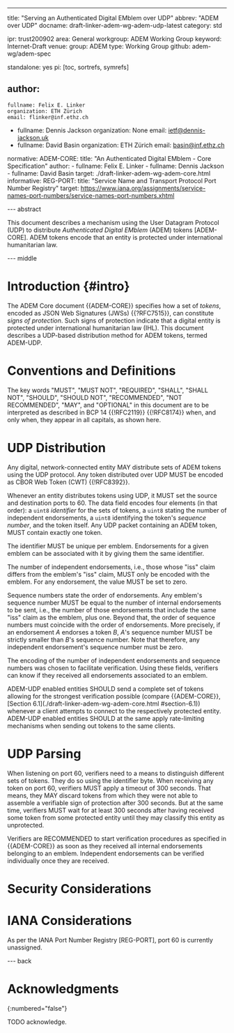 ---
title: "Serving an Authenticated Digital EMblem over UDP"
abbrev: "ADEM over UDP"
docname: draft-linker-adem-wg-adem-udp-latest
category: std

ipr: trust200902
area: General
workgroup: ADEM Working Group
keyword: Internet-Draft
venue:
  group: ADEM
  type: Working Group
  github: adem-wg/adem-spec

standalone: yes
pi: [toc, sortrefs, symrefs]

author:
 -
    fullname: Felix E. Linker
    organization: ETH Zürich
    email: flinker@inf.ethz.ch
 -
    fullname: Dennis Jackson
    organization: None
    email: ietf@dennis-jackson.uk
 -
    fullname: David Basin
    organization: ETH Zürich
    email: basin@inf.ethz.ch

normative:
  ADEM-CORE:
    title: "An Authenticated Digital EMblem - Core Specification"
    author:
    - fullname: Felix E. Linker
    - fullname: Dennis Jackson
    - fullname: David Basin
    target: ./draft-linker-adem-wg-adem-core.html
informative:
  REG-PORT:
    title: "Service Name and Transport Protocol Port Number Registry"
    target: https://www.iana.org/assignments/service-names-port-numbers/service-names-port-numbers.xhtml

--- abstract

This document describes a mechanism using the User Datagram Protocol (UDP) to distribute *Authenticated Digital EMblem* (ADEM) tokens [ADEM-CORE].
ADEM tokens encode that an entity is protected under international humanitarian law.

--- middle

# Introduction {#intro}

The ADEM Core document {{ADEM-CORE}} specifies how a set of *tokens*, encoded as JSON Web Signatures (JWSs) {{?RFC7515}}, can constitute *signs of protection*.
Such signs of protection indicate that a digital entity is protected under international humanitarian law (IHL).
This document describes a UDP-based distribution method for ADEM tokens, termed ADEM-UDP.

# Conventions and Definitions

The key words "MUST", "MUST NOT", "REQUIRED", "SHALL", "SHALL NOT", "SHOULD",
"SHOULD NOT", "RECOMMENDED", "NOT RECOMMENDED", "MAY", and "OPTIONAL" in this
document are to be interpreted as described in BCP 14 {{!RFC2119}} {{!RFC8174}}
when, and only when, they appear in all capitals, as shown here.


# UDP Distribution

Any digital, network-connected entity MAY distribute sets of ADEM tokens using the UDP protocol.
Any token distributed over UDP MUST be encoded as CBOR Web Token (CWT) {{!RFC8392}}.

Whenever an entity distributes tokens using UDP, it MUST set the source and destination ports to 60.
The data field encodes four elements (in that order): a `uint8` *identifier* for the sets of tokens, a `uint8` stating the number of independent endorsements, a `uint8` identifying the token's *sequence number*, and the token itself.
Any UDP packet containing an ADEM token, MUST contain exactly one token.

The identifier MUST be unique per emblem.
Endorsements for a given emblem can be associated with it by giving them the same identifier.

The number of independent endorsements, i.e., those whose "iss" claim differs from the emblem's "iss" claim, MUST only be encoded with the emblem.
For any endorsement, the value MUST be set to zero.

Sequence numbers state the order of endorsements.
Any emblem's sequence number MUST be equal to the number of internal endorsements to be sent, i.e., the number of those endorsements that include the same "iss" claim as the emblem, plus one.
Beyond that, the order of sequence numbers must coincide with the order of endorsements.
More precisely, if an endorsement *A* endorses a token *B*, *A*'s sequence number MUST be strictly smaller than *B*'s sequence number.
Note that therefore, any independent endorsement's sequence number must be zero.

The encoding of the number of independent endorsements and sequence numbers was chosen to facilitate verification.
Using these fields, verifiers can know if they received all endorsements associated to an emblem.

ADEM-UDP enabled entities SHOULD send a complete set of tokens allowing for the strongest verification possible (compare {{ADEM-CORE}}, [Section 6.1](./draft-linker-adem-wg-adem-core.html
#section-6.1)) whenever a client attempts to connect to the respectively protected entity.
ADEM-UDP enabled entities SHOULD at the same apply rate-limiting mechanisms when sending out tokens to the same clients.

# UDP Parsing

When listening on port 60, verifiers need to a means to distinguish different sets of tokens.
They do so using the identifier byte.
When receiving any token on port 60, verifiers MUST apply a timeout of 300 seconds.
That means, they MAY discard tokens from which they were not able to assemble a verifiable sign of protection after 300 seconds.
But at the same time, verifiers MUST wait for at least 300 seconds after having received some token from some protected entity until they may classify this entity as unprotected.

Verifiers are RECOMMENDED to start verification procedures as specified in {{ADEM-CORE}} as soon as they received all internal endorsements belonging to an emblem.
Independent endorsements can be verified individually once they are received.

# Security Considerations

# IANA Considerations

As per the IANA Port Number Registry [REG-PORT], port 60 is currently unassigned.

--- back

# Acknowledgments
{:numbered="false"}

TODO acknowledge.
